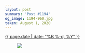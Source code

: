 ```yaml
---
layout: post
summary: 'Post #1194'
og_image: 1194-960.jpg
taken: August 1, 2020
---
```


<div class="post">
 <time>
  <a href="/1194">
   {{ page.date | date: "%B %-d, %Y" }}
  </a>
 </time>
 <a href="/1194">
  <figure data-taken="8/1/2020">
   <img sizes="(min-width: 700px) 50vw, calc(100vw - 2rem)" src="{{ site.assets_url }}/1194-480.jpg" srcset="{{ site.assets_url }}/1194-240.jpg 240w, {{ site.assets_url }}/1194-480.jpg 480w, {{ site.assets_url }}/1194-720.jpg 720w, {{ site.assets_url }}/1194-960.jpg 960w"/>
  </figure>
 </a>
</div>
